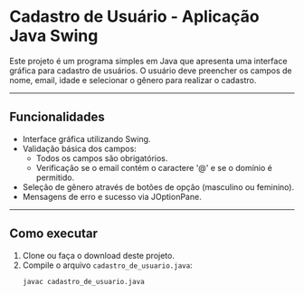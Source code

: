 # Cadastro de Usuário - Aplicação Java Swing

Este projeto é um programa simples em Java que apresenta uma interface gráfica para cadastro de usuários. O usuário deve preencher os campos de nome, email, idade e selecionar o gênero para realizar o cadastro.

---

## Funcionalidades

- Interface gráfica utilizando Swing.
- Validação básica dos campos:  
  - Todos os campos são obrigatórios.  
  - Verificação se o email contém o caractere '@' e se o domínio é permitido.
- Seleção de gênero através de botões de opção (masculino ou feminino).
- Mensagens de erro e sucesso via JOptionPane.

---

## Como executar

1. Clone ou faça o download deste projeto.
2. Compile o arquivo `cadastro_de_usuario.java`:
   ```bash
   javac cadastro_de_usuario.java
